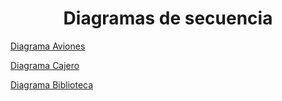 <h1 align="center">Diagramas de secuencia</h1>

[Diagrama Aviones](/Diagramas_secuencia/diagrama_aviones/aviones_sc.md)

[Diagrama Cajero](/Diagramas_secuencia/Diagrama_cajero/cajero.md)

[Diagrama Biblioteca](/Diagramas_secuencia/Diagrama_biblioteca/biblioteca.md)